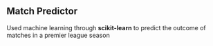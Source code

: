 ## Match Predictor ##

Used machine learning through **scikit-learn** to predict the outcome of matches in a premier league season
